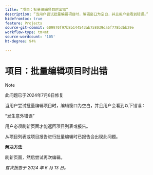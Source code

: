 ```yaml
---
title: “项目：批量编辑项目时出错”
description: “当用户尝试批量编辑项目时，编辑窗口为空白，并且用户会看到错误。”
hidefromtoc: true
feature: Projects
source-git-commit: 609970f97b8b144543ab758039da5f778b3bb29e
workflow-type: tm+mt
source-wordcount: '105'
ht-degree: 94%

---
```



# 项目：批量编辑项目时出错

>[!NOTE]
>
>此问题已于2024年7月8日修复

当用户尝试批量编辑项目时，编辑窗口为空白，并且用户会看到以下错误：

“发生意外错误”

用户必须刷新页面才能返回项目列表或报告。

从项目列表或项目报告进行批量编辑时已报告会出现此问题。

**解决方法**

刷新页面，然后尝试再次编辑。

_首次报告于 2024 年 6 月 13 日。_
